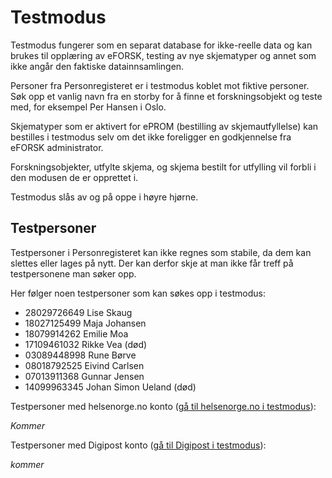 # Testmodus

Testmodus fungerer som en separat database for ikke-reelle data og kan brukes til opplæring av eFORSK, testing av nye skjematyper og annet som ikke angår den faktiske datainnsamlingen.

Personer fra Personregisteret er i testmodus koblet mot fiktive personer. 
Søk opp et vanlig navn fra en storby for å finne et forskningsobjekt og teste med, for eksempel Per Hansen i Oslo.

Skjematyper som er aktivert for ePROM (bestilling av skjemautfyllelse) kan bestilles i testmodus selv om det ikke foreligger en godkjennelse fra eFORSK administrator.

Forskningsobjekter, utfylte skjema, og skjema bestilt for utfylling vil forbli i den modusen de er opprettet i.

Testmodus slås av og på oppe i høyre hjørne.

## Testpersoner

Testpersoner i Personregisteret kan ikke regnes som stabile, da dem kan slettes eller lages på nytt. Der kan derfor skje at man ikke får treff på testpersonene man søker opp.

Her følger noen testpersoner som kan søkes opp i testmodus:

* 28029726649 Lise Skaug
* 18027125499 Maja Johansen
* 18079914262 Emilie Moa
* 17109461032 Rikke Vea (død)
* 03089448998 Rune Børve
* 08018792525 Eivind Carlsen
* 07013911368 Gunnar Jensen
* 14099963345 Johan Simon Ueland (død)

Testpersoner med helsenorge.no konto (<a href="https://minhelse.hn2.test.nhn.no/" target="_blank">gå til helsenorge.no i testmodus</a>):

*Kommer*

Testpersoner med Digipost konto (<a href="https://www.difitest.digipost.no/" target="_blank">gå til Digipost i testmodus</a>):

*kommer*
